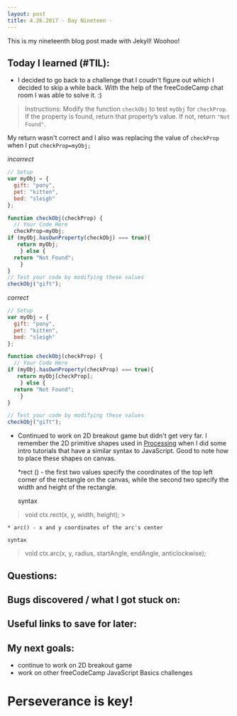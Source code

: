 ```yaml
---
layout: post
title: 4.26.2017 - Day Nineteen - 
---
```


This is my nineteenth blog post made with Jekyll! Woohoo! 

## Today I learned (#TIL):   


- I decided to go back to a challenge that I coudn't figure out which I decided to skip a while back.  With the help of the freeCodeCamp chat room I was able to solve it.  :)  

>Instructions:
>Modify the function `checkObj` to test `myObj` for `checkProp`. If the property is found, return that property’s value. If not, return `"Not Found"`.

My return wasn't correct and I also was replacing the value of `checkProp` when I put `checkProp=myObj;`

_incorrect_
```javascript
// Setup
var myObj = {
  gift: "pony",
  pet: "kitten",
  bed: "sleigh"
};

function checkObj(checkProp) {
  // Your Code Here
  checkProp=myObj;
if (myObj.hasOwnProperty(checkObj) === true){
   return myObj;
    } else { 
  return "Not Found";
    }
}
// Test your code by modifying these values
checkObj("gift");
```

_correct_

```javascript
// Setup
var myObj = {
  gift: "pony",
  pet: "kitten",
  bed: "sleigh"
};

function checkObj(checkProp) {
  // Your Code Here
if (myObj.hasOwnProperty(checkProp) === true){
   return myObj[checkProp];
    } else { 
  return "Not Found";
    }
}

// Test your code by modifying these values
checkObj("gift");
```


- Continued to work on 2D breakout game but didn't get very far.  I remember the 2D primitive shapes used in [Processing](https://processing.org/) when I did some intro tutorials that have a similar syntax to JavaScript.  Good to note how to place these shapes on canvas.

	*rect () - the first two values specify the coordinates of the top left corner of the rectangle on the canvas, while the second two specify the width and height of the rectangle.
	
	syntax
> void ctx.rect(x, y, width, height);
	> 
	
	* arc() - x and y coordinates of the arc's center
	
	syntax
> void ctx.arc(x, y, radius, startAngle, endAngle, anticlockwise);



## Questions:



## Bugs discovered / what I got stuck on:



## Useful links to save for later:



## My next goals:

- continue to work on 2D breakout game
- work on other freeCodeCamp JavaScript Basics challenges



# Perseverance is key!







